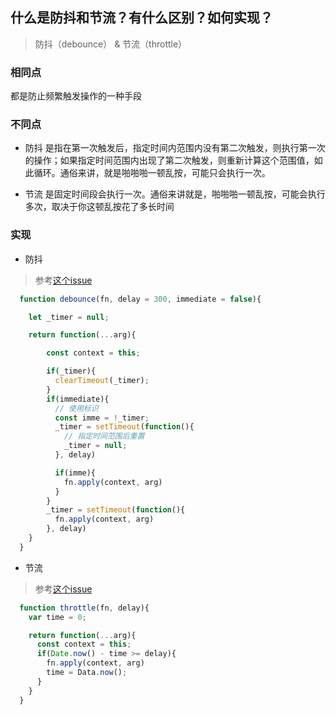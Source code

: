 ## 什么是防抖和节流？有什么区别？如何实现？

> 防抖（debounce） &  节流（throttle）

### 相同点

都是防止频繁触发操作的一种手段

### 不同点

- 防抖 是指在第一次触发后，指定时间内范围内没有第二次触发，则执行第一次的操作；如果指定时间范围内出现了第二次触发，则重新计算这个范围值，如此循环。通俗来讲，就是啪啪啪一顿乱按，可能只会执行一次。

- 节流 是固定时间段会执行一次。通俗来讲就是，啪啪啪一顿乱按，可能会执行多次，取决于你这顿乱按花了多长时间

### 实现



- 防抖

> 参考[这个issue](https://github.com/mqyqingfeng/Blog/issues/22)

```js
  function debounce(fn, delay = 300, immediate = false){

    let _timer = null;

    return function(...arg){

        const context = this;

        if(_timer){
          clearTimeout(_timer);
        }
        if(immediate){
          // 使用标识
          const imme = !_timer;
          _timer = setTimeout(function(){
            // 指定时间范围后重置
            _timer = null;
          }, delay)

          if(imme){
            fn.apply(context, arg)
          } 
        }
        _timer = setTimeout(function(){
          fn.apply(context, arg)
        }, delay) 
    }
  }

```
- 节流

> 参考[这个issue](https://github.com/mqyqingfeng/Blog/issues/26)

```js
  function throttle(fn, delay){
    var time = 0;

    return function(...arg){
      const context = this;
      if(Date.now() - time >= delay){
        fn.apply(context, arg)
        time = Data.now();
      }
    }
  }

```